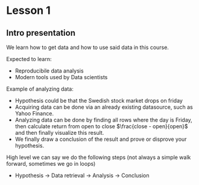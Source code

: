 # Lesson 1
## Intro presentation

We learn how to get data and how to use said data in this course. 

Expected to learn: 
- Reproducibile data analysis
- Modern tools used by Data scientists

Example of analyzing data:
- Hypothesis could be that the Swedish stock market drops on friday
- Acquiring data can be done via an already existing datasource, such as Yahoo Finance. 
- Analyzing data can be done by finding all rows where the day is Friday, then calculate return from open to close $\frac{close - open}{open}$ and then finally visualize this result. 
- We finally draw a conclusion of the result and prove or disprove your hypothesis. 

High level we can say we do the following steps (not always a simple walk forward, sometimes we go in loops)
- Hypothesis -> Data retrieval -> Analysis -> Conclusion